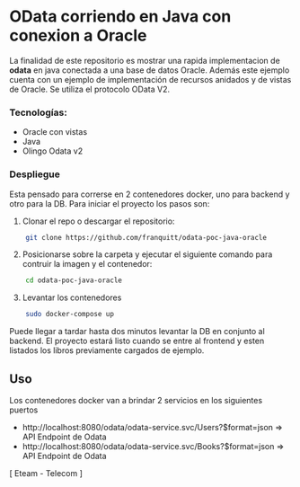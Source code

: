 # OData corriendo en Java con conexion a Oracle
La finalidad de este repositorio es mostrar una rapida implementacion de **odata** en java conectada a una base de datos Oracle. Además este ejemplo cuenta con un ejemplo de implementación de recursos anidados y de vistas de Oracle. Se utiliza el protocolo OData V2.


### Tecnologías:
- Oracle con vistas
- Java
- Olingo Odata v2


### Despliegue
Esta pensado para correrse en 2 contenedores docker, uno para backend y otro para la DB. Para iniciar el proyecto los pasos son:
1. Clonar el repo o descargar el repositorio:
```bash
	git clone https://github.com/franquitt/odata-poc-java-oracle
```
2. Posicionarse sobre la carpeta y ejecutar el siguiente comando para contruir la imagen y el contenedor:
```bash
	cd odata-poc-java-oracle
```
3. Levantar los contenedores
```bash
	sudo docker-compose up
```
Puede llegar a tardar hasta dos minutos levantar la DB en conjunto al backend. El proyecto estará listo cuando se entre al frontend y esten listados los libros previamente cargados de ejemplo.

## Uso
Los contenedores docker van a brindar 2 servicios en los siguientes puertos
- http://localhost:8080/odata/odata-service.svc/Users?$format=json  => API Endpoint de Odata
- http://localhost:8080/odata/odata-service.svc/Books?$format=json  => API Endpoint de Odata

[ Eteam - Telecom ]
